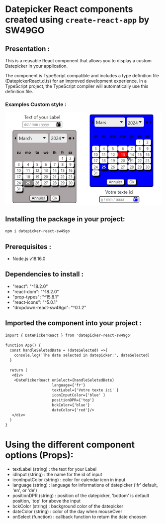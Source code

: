 # Datepicker React components created using `create-react-app` by SW49GO

## Presentation :
This is a reusable React component that allows you to display a custom Datepicker in your application.

The component is TypeScript compatible and includes a type definition file (DatepickerReact.d.ts) for an improved development experience. In a TypeScript project, the TypeScript compiler will automatically use this definition file.

### Examples Custom style :
<img src="https://raw.githubusercontent.com/SW49GO/React-Datepicker/master/public/assets/example.jpg" alt="datepicker"/>

## Installing the package in your project:
```bash
npm i datepicker-react-sw49go
```
## Prerequisites :
- Node.js v18.16.0

## Dependencies to install :
- "react": "^18.2.0"
- "react-dom": "^18.2.0"
- "prop-types": "^15.8.1"
- "react-icons": "^5.0.1"
- "dropdown-react-sw49go": "^0.1.2"

## Imported the component into your project :
```
import { DatePickerReact } from 'datepicker-react-sw49go'

function App() {
  const handleSeletedDate = (dateSelected) =>{
    console.log('The date selected in datepicker:', dateSelected)
  }

  return (
   <div>
    <DatePickerReact onSelect={handleSeletedDate} 
                     language={'fr'} 
                     textLabel={'Votre texte ici' } 
                     iconInputColor={'blue' }
                     positionDPR={'top'}
                     bckColor={'blue'}
                     dateColor={'red'}/>
   </div>
  )
}
```

# Using the different component options (Props):

- textLabel (string) : the text for your Label
- idInput (string) : the name for the id of input
- iconInputColor (string) : color for calendar icon in input
- language (string) : language for informations of datepicker ('fr' default, 'en', or 'de')
- positionDPR (string) : position of the datepicker, 'bottom' is default position, 'top' for above the input
- bckColor (string) : background color of the datepicker
- dateColor (string) : color of the day when mouseOver
- onSelect (function) : callback function to return the date choosen
